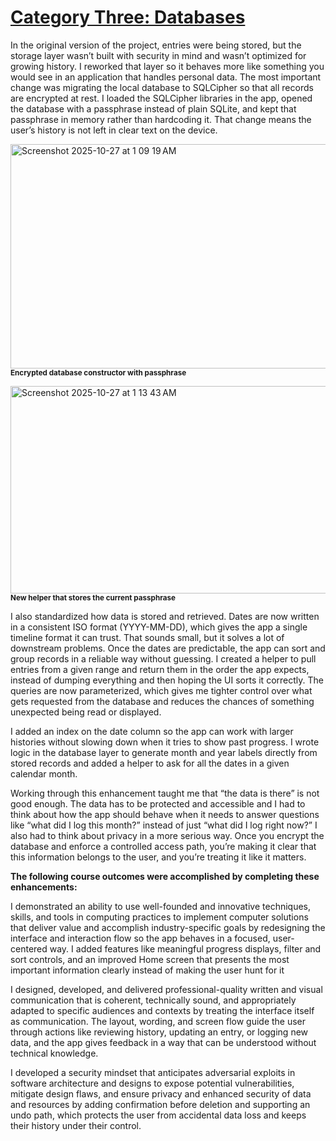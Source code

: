 # **<ins>Category Three: Databases</ins>**

In the original version of the project, entries were being stored, but the storage layer wasn’t built with security in mind and wasn’t optimized for growing history. I reworked that layer so it behaves more like something you would see in an application that handles personal data. The most important change was migrating the local database to SQLCipher so that all records are encrypted at rest. I loaded the SQLCipher libraries in the app, opened the database with a passphrase instead of plain SQLite, and kept that passphrase in memory rather than hardcoding it. That change means the user’s history is not left in clear text on the device. 

<p>
  <img width="671" height="359" alt="Screenshot 2025-10-27 at 1 09 19 AM" src="https://github.com/user-attachments/assets/1c21837d-fec1-4ffd-a8db-1ba5e3c6515d" />
  <br>
    <sub><strong>Encrypted database constructor with passphrase</strong></sub>
</p>

<p>
  <img width="524" height="332" alt="Screenshot 2025-10-27 at 1 13 43 AM" src="https://github.com/user-attachments/assets/5a2f3860-2c99-4cdb-a11d-67f203455aa3" />
  <br>
    <sub><strong>New helper that stores the current passphrase </strong></sub>
</p>

I also standardized how data is stored and retrieved. Dates are now written in a consistent ISO format (YYYY-MM-DD), which gives the app a single timeline format it can trust. That sounds small, but it solves a lot of downstream problems. Once the dates are predictable, the app can sort and group records in a reliable way without guessing. I created a helper to pull entries from a given range and return them in the order the app expects, instead of dumping everything and then hoping the UI sorts it correctly. The queries are now parameterized, which gives me tighter control over what gets requested from the database and reduces the chances of something unexpected being read or displayed.

I added an index on the date column so the app can work with larger histories without slowing down when it tries to show past progress. I wrote logic in the database layer to generate month and year labels directly from stored records and added a helper to ask for all the dates in a given calendar month. 

Working through this enhancement taught me that “the data is there” is not good enough. The data has to be protected and accessible and I had to think about how the app should behave when it needs to answer questions like “what did I log this month?” instead of just “what did I log right now?” I also had to think about privacy in a more serious way. Once you encrypt the database and enforce a controlled access path, you’re making it clear that this information belongs to the user, and you’re treating it like it matters.

**The following course outcomes were accomplished by completing these enhancements:**

I demonstrated an ability to use well-founded and innovative techniques, skills, and tools in computing practices to implement computer solutions that deliver value and accomplish industry-specific goals by redesigning the interface and interaction flow so the app behaves in a focused, user-centered way. I added features like meaningful progress displays, filter and sort controls, and an improved Home screen that presents the most important information clearly instead of making the user hunt for it

I designed, developed, and delivered professional-quality written and visual communication that is coherent, technically sound, and appropriately adapted to specific audiences and contexts by treating the interface itself as communication. The layout, wording, and screen flow guide the user through actions like reviewing history, updating an entry, or logging new data, and the app gives feedback in a way that can be understood without technical knowledge.

I developed a security mindset that anticipates adversarial exploits in software architecture and designs to expose potential vulnerabilities, mitigate design flaws, and ensure privacy and enhanced security of data and resources by adding confirmation before deletion and supporting an undo path, which protects the user from accidental data loss and keeps their history under their control.

